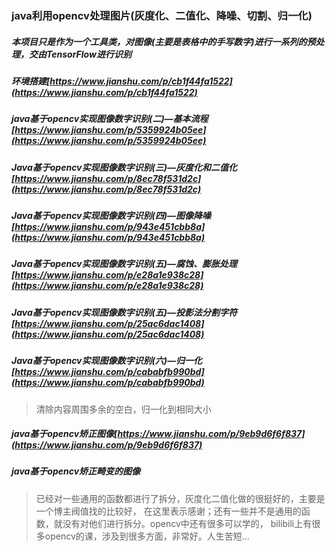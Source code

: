 ### java利用opencv处理图片(灰度化、二值化、降噪、切割、归一化)

##### 本项目只是作为一个工具类，对图像(主要是表格中的手写数字)进行一系列的预处理，交由TensorFlow进行识别

##### 环境搭建[https://www.jianshu.com/p/cb1f44fa1522](https://www.jianshu.com/p/cb1f44fa1522)

##### java基于opencv实现图像数字识别(二)—基本流程[https://www.jianshu.com/p/5359924b05ee](https://www.jianshu.com/p/5359924b05ee)

##### Java基于opencv实现图像数字识别(三)—灰度化和二值化[https://www.jianshu.com/p/8ec78f531d2c](https://www.jianshu.com/p/8ec78f531d2c)

##### Java基于opencv实现图像数字识别(四)—图像降噪[https://www.jianshu.com/p/943e451cbb8a](https://www.jianshu.com/p/943e451cbb8a)

##### Java基于opencv实现图像数字识别(五)—腐蚀、膨胀处理[https://www.jianshu.com/p/e28a1e938c28](https://www.jianshu.com/p/e28a1e938c28)

##### Java基于opencv实现图像数字识别(五)—投影法分割字符[https://www.jianshu.com/p/25ac6dac1408](https://www.jianshu.com/p/25ac6dac1408)

##### Java基于opencv实现图像数字识别(六)—归一化[https://www.jianshu.com/p/cababfb990bd](https://www.jianshu.com/p/cababfb990bd)
> 清除内容周围多余的空白，归一化到相同大小

##### java基于opencv矫正图像[https://www.jianshu.com/p/9eb9d6f6f837](https://www.jianshu.com/p/9eb9d6f6f837)

##### java基于opencv矫正畸变的图像

> 已经对一些通用的函数都进行了拆分，灰度化二值化做的很挺好的，主要是一个博主阀值找的比较好，
在这里表示感谢；还有一些并不是通用的函数，就没有对他们进行拆分。opencv中还有很多可以学的，
bilibili上有很多opencv的课，涉及到很多方面，非常好。人生苦短...

